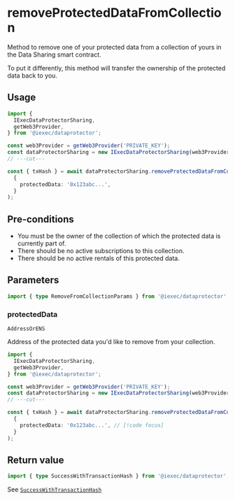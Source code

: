 # removeProtectedDataFromCollection

Method to remove one of your protected data from a collection of yours in the
Data Sharing smart contract.

To put it differently, this method will transfer the ownership of the protected
data back to you.

## Usage

```ts twoslash
import {
  IExecDataProtectorSharing,
  getWeb3Provider,
} from '@iexec/dataprotector';

const web3Provider = getWeb3Provider('PRIVATE_KEY');
const dataProtectorSharing = new IExecDataProtectorSharing(web3Provider);
// ---cut---

const { txHash } = await dataProtectorSharing.removeProtectedDataFromCollection(
  {
    protectedData: '0x123abc...',
  }
);
```

## Pre-conditions

- You must be the owner of the collection of which the protected data is
  currently part of.
- There should be no active subscriptions to this collection.
- There should be no active rentals of this protected data.

## Parameters

```ts twoslash
import { type RemoveFromCollectionParams } from '@iexec/dataprotector';
```

### protectedData

`AddressOrENS`

Address of the protected data you'd like to remove from your collection.

```ts twoslash
import {
  IExecDataProtectorSharing,
  getWeb3Provider,
} from '@iexec/dataprotector';

const web3Provider = getWeb3Provider('PRIVATE_KEY');
const dataProtectorSharing = new IExecDataProtectorSharing(web3Provider);
// ---cut---

const { txHash } = await dataProtectorSharing.removeProtectedDataFromCollection(
  {
    protectedData: '0x123abc...', // [!code focus]
  }
);
```

## Return value

```ts twoslash
import { type SuccessWithTransactionHash } from '@iexec/dataprotector';
```

See [`SuccessWithTransactionHash`](../../types.md#successwithtransactionhash)
